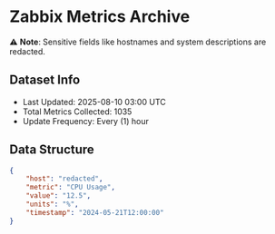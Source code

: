# Zabbix Metrics Archive

⚠️ **Note**: Sensitive fields like hostnames and system descriptions are redacted.

## Dataset Info
- Last Updated: 2025-08-10 03:00 UTC
- Total Metrics Collected: 1035
- Update Frequency: Every (1) hour

## Data Structure
```json
{
    "host": "redacted",
    "metric": "CPU Usage",
    "value": "12.5",
    "units": "%",
    "timestamp": "2024-05-21T12:00:00"
}
```

